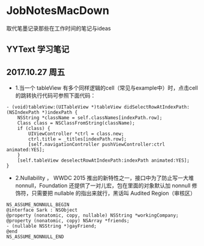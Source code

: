 # JobNotesMacDown
取代笔墨记录那些在工作时间的笔记与ideas

## YYText 学习笔记
## 2017.10.27 周五
* 1.当一个 tableView 有多个同样逻辑的cell（常见与example中）时，点击cell的跳转执行代码可参照下面代码：
```
- (void)tableView:(UITableView *)tableView didSelectRowAtIndexPath:(NSIndexPath *)indexPath {
    NSString *className = self.classNames[indexPath.row];
    Class class = NSClassFromString(className);
    if (class) {
        UIViewController *ctrl = class.new;
        ctrl.title = _titles[indexPath.row];
        [self.navigationController pushViewController:ctrl animated:YES];
    }
    [self.tableView deselectRowAtIndexPath:indexPath animated:YES];
}
```
* 2.Nullability ， WWDC 2015 推出的新特性之一，接口中为了防止写一大堆 nonnull，Foundation 还提供了一对儿宏，包在里面的对象默认加 nonnull 修饰符，只需要把 nullable 的指出来就行，黑话叫 Audited Region（审核区）
```
NS_ASSUME_NONNULL_BEGIN
@interface Sark : NSObject
@property (nonatomic, copy, nullable) NSString *workingCompany;
@property (nonatomic, copy) NSArray *friends;
- (nullable NSString *)gayFriend;
@end
NS_ASSUME_NONNULL_END
```
